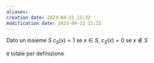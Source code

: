 ```yaml
---
aliases: 
creation date: 2023-04-11 11:32
modification date: 2023-04-11 11:32
---
```


Dato un insieme $S$
$c_{S}(x) = 1$ se $x \in S,$ $c_{S}(x) = 0$ se $x \notin S$




è totale per definizione